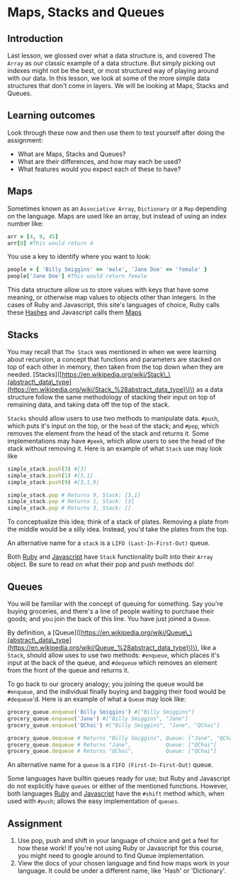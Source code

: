 # Maps, Stacks and Queues

## Introduction

Last lesson, we glossed over what a data structure is, and covered The `Array` as our classic example of a data structure. But simply picking out indexes might not be the best, or most structured way of playing around with our data. In this lesson, we look at some of the more simple data structures that don't come in layers. We will be looking at Maps, Stacks and Queues.

## Learning outcomes

Look through these now and then use them to test yourself after doing the assignment:

* What are Maps, Stacks and Queues?
* What are their differences, and how may each be used?
* What features would you expect each of these to have?

## Maps

Sometimes known as an `Associative Array`, `Dictionary` or a `Map` depending on the language. Maps are used like an array, but instead of using an index number like:

```ruby
arr = [4, 9, 45]
arr[0] #This would return 4
```

You use a key to identify where you want to look:

```ruby
people = { 'Billy Smiggins' => 'male', 'Jane Doe' => 'female' }
people['Jane Doe'] #This would return female
```

This data structure allow us to store values with keys that have some meaning, or otherwise map values to objects other than integers. In the cases of Ruby and Javascript, this site's languages of choice, Ruby calls these [Hashes](https://ruby-doc.org/core-2.7.1/Hash.html) and Javascript calls them [Maps](https://devdocs.io/javascript-map/)

## Stacks

You may recall that `The Stack` was mentioned in when we were learning about recursion, a concept that functions and parameters are stacked on top of each other in memory, then taken from the top down when they are needed. \[Stacks\]\([https://en.wikipedia.org/wiki/Stack\_\(abstract\_data\_type](https://en.wikipedia.org/wiki/Stack_%28abstract_data_type)\)\) as a data structure follow the same methodology of stacking their input on top of remaining data, and taking data off the top of the stack.

`Stacks` should allow users to use two methods to manipulate data. `#push`, which puts it's input on the top, or the `head` of the stack; and `#pop`, which removes the element from the head of the stack and returns it. Some implementations may have `#peek`, which allow users to see the head of the stack without removing it. Here is an example of what `Stack` use may look like

```ruby
simple_stack.push(3) #[3]
simple_stack.push(1) #[3,1]
simple_stack.push(9) #[3,1,9]

simple_stack.pop # Returns 9, Stack: [3,1]
simple_stack.pop # Returns 1, Stack: [3]
simple_stack.pop # Returns 3, Stack: []
```

To conceptualize this idea; think of a stack of plates. Removing a plate from the middle would be a silly idea. Instead, you'd take the plates from the top.

An alternative name for a `stack` is a `LIFO (Last-In-First-Out)` queue.

Both [Ruby](https://ruby-doc.org/core-2.6/Array.html#method-i-pop) and [Javascript](https://devdocs.io/javascript/global_objects/array/pop) have `Stack` functionality built into their `Array` object. Be sure to read on what their pop and push methods do!

## Queues

You will be familiar with the concept of queuing for something. Say you're buying groceries, and there's a line of people waiting to purchase their goods; and you join the back of this line. You have just joined a `Queue`.

By definition, a \[Queue\]\([https://en.wikipedia.org/wiki/Queue\_\(abstract\_data\_type](https://en.wikipedia.org/wiki/Queue_%28abstract_data_type)\)\), like a `Stack`, should allow uses to use two methods: `#enqueue`, which places it's input at the back of the queue, and `#dequeue` which removes an element from the front of the queue and returns it.

To go back to our grocery analogy; you joining the queue would be `#enqueue`, and the individual finally buying and bagging their food would be `#dequeue`'d. Here is an example of what a `Queue` may look like:

```ruby
grocery_queue.enqueue('Billy Smiggins') #["Billy Smiggins"]
grocery_queue.enqueue('Jane') #["Billy Smiggins", "Jane"]
grocery_queue.enqueue('QChai') #["Billy Smiggins", "Jane", "QChai"]

grocery_queue.dequeue # Returns "Billy Smiggins", Queue: ["Jane", "QChai"]
grocery_queue.dequeue # Returns "Jane",           Queue: ["QChai"]
grocery_queue.dequeue # Returns "QChai",          Queue: ["QChai"]
```

An alternative name for a `queue` is a `FIFO (First-In-First-Out)` queue.

Some languages have builtin queues ready for use; but Ruby and Javascript do not explicitly have `queues` or either of the mentioned functions. However, both languages [Ruby](https://ruby-doc.org/core-2.6/Array.html#method-i-shift) and [Javascript](https://devdocs.io/javascript/global_objects/array/shift) have the `#shift` method which, when used with `#push`; allows the easy implementation of `queues`.

## Assignment

1. Use pop, push and shift in your language of choice and get a feel for how these work! If you're not using Ruby or Javascript for this course, you might need to google around to find Queue implementation.
2. View the docs of your chosen language and find how maps work in your language. It could be under a different name, like 'Hash' or 'Dictionary'.

